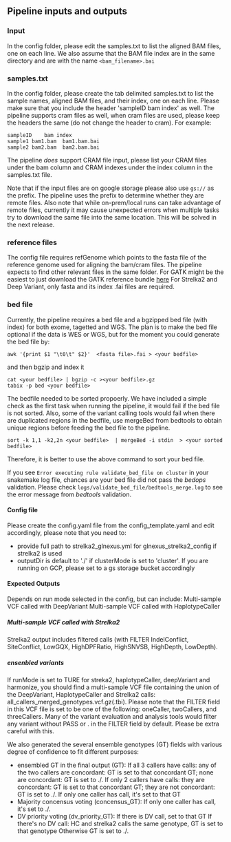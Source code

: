 ## Pipeline inputs and outputs

### Input

In the config folder, please edit the samples.txt to list the aligned BAM files, one on each line. 
We also assume that the BAM file index are in the same directory and are with the name ``<bam_filename>.bai``

### samples.txt

In the config folder, please create the tab delimited samples.txt to list the sample names, aligned BAM files, and their index, one on each line. Please make sure that you include the header  'sampleID	bam	index' as well. The pipeline supports cram files as well, when cram files are used, please keep the headers the same (do not change the header to cram).
For example:
```
sampleID	bam	index
sample1 bam1.bam  bam1.bam.bai
sample2 bam2.bam  bam2.bam.bai
```

The pipeline *does* support CRAM file input, please list your CRAM files under the bam column and CRAM indexes under the index column in the samples.txt file.

Note that if the input files are on google storage please also use ``gs://`` as the prefix. The pipeline uses the prefix to determine whether they are remote files.
Also note that while on-prem/local runs can take advantage of remote files, currently it may cause unexpected errors when multiple tasks try to download the same file into the same location. This will be solved in the next release.

### reference files

The config file requires refGenome which points to the fasta file of the reference genome used for aligning the bam/cram files. The pipeline expects to find other relevant files in the same folder. 
For GATK might be the easiest to just download the GATK reference bundle [here](https://github.com/bahlolab/bioinfotools/blob/master/GATK/resource_bundle.md)
For Strelka2 and Deep Variant, only fasta and its index .fai files are required.


### bed file
Currently, the pipeline requires a bed file and a bgzipped bed file (with index) for both exome, tagetted and WGS. 
The plan is to make the bed file optional if the data is WES or WGS, but for the moment you could generate the bed file by:
```
awk '{print $1 "\t0\t" $2}'  <fasta file>.fai > <your bedfile>
```
and then bgzip and index it 
```
cat <your bedfile> | bgzip -c ><your bedfile>.gz
tabix -p bed <your bedfile>
```

The bedfile needed to be sorted propoerly. We have included a simple check as the first task when running the pipeline, it would fail if the bed file is not sorted. Also, some of the variant calling tools would fail when there are duplicated regions in the bedfile, use mergeBed from bedtools to obtain unique regions before feeding the bed file to the pipeline.
```
sort -k 1,1 -k2,2n <your bedfile>  | mergeBed -i stdin  > <your sorted bedfile>
```
Therefore, it is better to use the above command to sort your bed file.

If you see ```Error executing rule validate_bed_file on cluster``` in your snakemake log file, chances are your bed file did not pass the *bedops* validation. Please check ```logs/validate_bed_file/bedtools_merge.log``` to see the error message from *bedtools* validation.

#### Config file

Please create the config.yaml file from the config_template.yaml and edit accordingly, please note that you need to:
- provide full path to strelka2_glnexus.yml for glnexus_strelka2_config if strelka2 is used
- outputDir is default to './' if clusterMode is set to 'cluster'. If you are running on GCP, please set to a gs storage bucket accordingly


#### Expected Outputs

Depends on run mode selected in the config, but can include:
Multi-sample VCF called with DeepVariant
Multi-sample VCF called with HaplotypeCaller
##### Multi-sample VCF called with Strelka2
Strelka2 output includes filtered calls (with FILTER IndelConflict, SiteConflict, LowGQX, HighDPFRatio, HighSNVSB, HighDepth, LowDepth). 

##### ensenbled variants
If runMode is set to TURE for streka2, haplotypeCaller, deepVariant and harmonize, you should find a multi-sample VCF file containing the union of the DeepVariant, HaplotypeCaller and Strelka2 calls: all_callers_merged_genotypes.vcf.gz(.tbi). Please note that the FILTER field in this VCF file is set to be one of the following: oneCaller, twoCallers, and threeCallers. Many of the variant evaluation and analysis tools would filter any variant without PASS or . in the FILTER field by default. Please be extra careful with this. 

We also generated the several ensemble genotypes (GT) fields with various degree of confidence to fit different purposes:
- ensembled GT in the final output (GT):
  If all 3 callers have calls: 
     any of the two callers are concordant:  GT is set to that concordant GT; 
none are concordant: GT is set to ./.
If only 2 callers have calls:
they are concordant: GT is set to that concordant GT;
they are not concordant: GT is set to ./.
If only one caller has call, it's set to that GT
- Majority concensus voting (concensus_GT):
If only one caller has call, it's set to ./.
- DV priority voting (dv_priority_GT):
If there is DV call, set to that GT
If there's no DV call:
HC and strelka2 calls the same genotype, GT is set to that genotype
Otherwise GT is set to ./.
